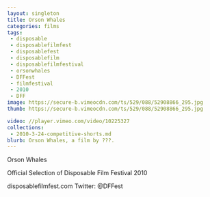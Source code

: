 ```yaml
---
layout: singleton
title: Orson Whales
categories: films
tags:
 - disposable
 - disposablefilmfest
 - disposablefest
 - disposablefilm
 - disposablefilmfestival
 - orsonwhales
 - DFFest
 - filmfestival
 - 2010
 - DFF
image: https://secure-b.vimeocdn.com/ts/529/088/52908866_295.jpg
thumb: https://secure-b.vimeocdn.com/ts/529/088/52908866_295.jpg

video: //player.vimeo.com/video/10225327
collections:
 - 2010-3-24-competitive-shorts.md
blurb: Orson Whales, a film by ???.
---
```


Orson Whales

Official Selection of Disposable Film Festival 2010

disposablefilmfest.com
Twitter: @DFFest